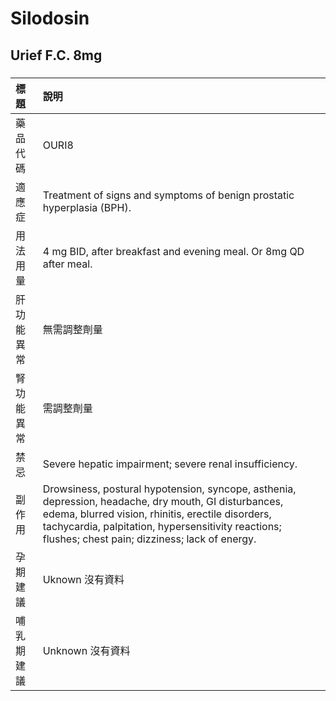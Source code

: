# Silodosin

## Urief F.C. 8mg

##### 

| 標題       | 說明                                                                                                                                                                                                                                                              |
|:-----------|:------------------------------------------------------------------------------------------------------------------------------------------------------------------------------------------------------------------------------------------------------------------|
| 藥品代碼   | OURI8                                                                                                                                                                                                                                                             |
| 適應症     | Treatment of signs and symptoms of benign prostatic hyperplasia (BPH).                                                                                                                                                                                            |
| 用法用量   | 4 mg BID, after breakfast and evening meal. Or 8mg QD after meal.                                                                                                                                                                                                 |
| 肝功能異常 | 無需調整劑量                                                                                                                                                                                                                                                      |
| 腎功能異常 | 需調整劑量                                                                                                                                                                                                                                                        |
| 禁忌       | Severe hepatic impairment; severe renal insufficiency.                                                                                                                                                                                                            |
| 副作用     | Drowsiness, postural hypotension, syncope, asthenia, depression, headache, dry mouth, GI disturbances, edema, blurred vision, rhinitis, erectile disorders, tachycardia, palpitation, hypersensitivity reactions; flushes; chest pain; dizziness; lack of energy. |
| 孕期建議   | Uknown 沒有資料                                                                                                                                                                                                                                                   |
| 哺乳期建議 | Unknown 沒有資料                                                                                                                                                                                                                                                  |

